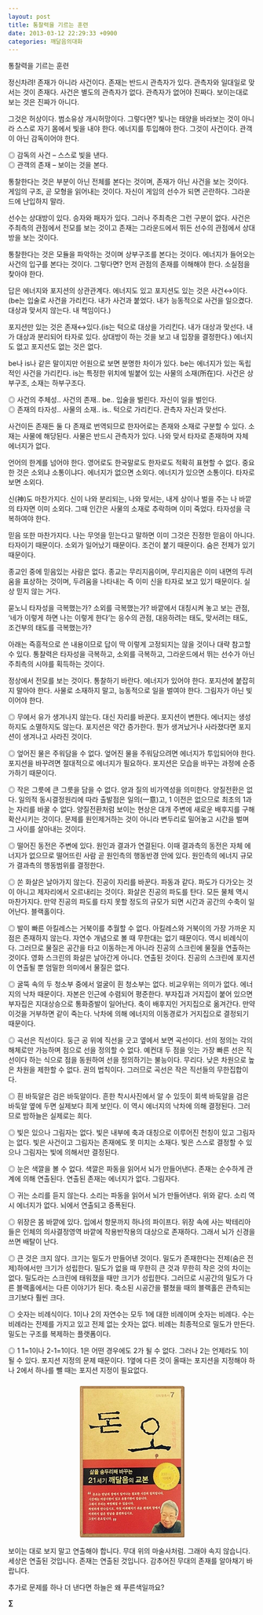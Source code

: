```yaml
---
layout: post
title: 통찰력을 기르는 훈련
date: 2013-03-12 22:29:33 +0900
categories: 깨달음의대화
---
```

통찰력을 기르는 훈련 


  


정신차려! 존재가 아니라 사건이다. 존재는 반드시 관측자가 있다. 관측자와 일대일로 맞서는 것이 존재다. 사건은 별도의 관측자가 없다. 관측자가 없어야 진짜다. 보이는대로 보는 것은 진짜가 아니다. 


  


그것은 허상이다. 범소유상 개시허망이다. 그렇다면? 빛나는 태양을 바라보는 것이 아니라 스스로 자기 몸에서 빛을 내야 한다. 에너지를 투입해야 한다. 그것이 사건이다. 관객이 아닌 감독이어야 한다. 


  


◎ 감독의 사건 – 스스로 빛을 낸다.     
◎ 관객의 존재 – 보이는 것을 본다. 


  


통찰한다는 것은 부분이 아닌 전체를 본다는 것이며, 존재가 아닌 사건을 보는 것이다. 게임의 구조, 곧 모형을 읽어내는 것이다. 자신이 게임의 선수가 되면 곤란하다. 그라운드에 난입하지 말라.


  


선수는 상대방이 있다. 승자와 패자가 있다. 그러나 주최측은 그런 구분이 없다. 사건은 주최측의 관점에서 전모를 보는 것이고 존재는 그라운드에서 뛰든 선수의 관점에서 상대방을 보는 것이다. 


  


통찰한다는 것은 모듈을 파악하는 것이며 상부구조를 본다는 것이다. 에너지가 들어오는 사건의 입구를 본다는 것이다. 그렇다면? 먼저 관점의 존재를 이해해야 한다. 소실점을 찾아야 한다. 


  


답은 에너지와 포지션의 상관관계다. 에너지도 있고 포지션도 있는 것은 사건↔이다.(be는 입술로 사건을 가리킨다. 내가 사건과 붙었다. 내가 능동적으로 사건을 일으켰다. 대상과 맞서지 않는다. 내 책임이다.) 


  


포지션만 있는 것은 존재↔있다.(is는 턱으로 대상을 가리킨다. 내가 대상과 맞선다. 내가 대상과 분리되어 타자로 있다. 상대방이 하는 것을 보고 내 입장을 결정한다.) 에너지도 없고 포지션도 없는 것은 없다. 


  


be나 is나 같은 말이지만 어원으로 보면 분명한 차이가 있다. be는 에너지가 있는 독립적인 사건을 가리킨다. is는 특정한 위치에 빌붙어 있는 사물의 소재(所在)다. 사건은 상부구조, 소재는 하부구조다. 


  


◎ 사건의 주체성.. 사건의 존재.. be.. 입술을 벌린다. 자신이 일을 벌인다.     
◎ 존재의 타자성.. 사물의 소재.. is.. 턱으로 가리킨다. 관측자 자신과 맞선다. 


  


사건이든 존재든 둘 다 존재로 번역되므로 한자어로는 존재와 소재로 구분할 수 있다. 소재는 사물에 해당된다. 사물은 반드시 관측자가 있다. 나와 맞서 타자로 존재하며 자체 에너지가 없다. 


  


언어의 한계를 넘어야 한다. 영어로도 한국말로도 한자로도 적확히 표현할 수 없다. 중요한 것은 소외냐 소통이냐다. 에너지가 없으면 소외다. 에너지가 있으면 소통이다. 타자로 보면 소외다. 


  


신(神)도 마찬가지다. 신이 나와 분리되는, 나와 맞서는, 내게 상이나 벌을 주는 나 바깥의 타자면 이미 소외다. 그때 인간은 사물의 소재로 추락하며 이미 죽었다. 타자성을 극복하여야 한다. 


  


믿음 또한 마찬가지다. 나는 무엇을 믿는다고 말하면 이미 그것은 진정한 믿음이 아니다. 타자이기 때문이다. 소외가 일어났기 때문이다. 조건이 붙기 때문이다. 숨은 전제가 있기 때문이다. 


  


종교인 중에 믿음있는 사람은 없다. 종교는 무리지음이며, 무리지음은 이미 내면의 두려움을 표상하는 것이며, 두려움을 나타내는 즉 이미 신을 타자로 보고 있기 때문이다. 실상 믿지 않는 거다. 


  


묻노니 타자성을 극복했는가? 소외를 극복했는가? 바깥에서 대칭시켜 놓고 보는 관점, ‘네가 이렇게 하면 나는 이렇게 한다’는 응수의 관점, 대응하려는 태도, 맞서려는 태도, 조건부의 태도를 극복했는가? 


  


아래는 즉흥적으로 쓴 내용이므로 답이 딱 이렇게 고정되지는 않을 것이나 대략 참고할 수 있다. 통찰력은 타자성을 극복하고, 소외를 극복하고, 그라운드에서 뛰는 선수가 아닌 주최측의 시야를 획득하는 것이다. 


  


정상에서 전모를 보는 것이다. 통찰하기 바란다. 에너지가 있어야 한다. 포지션에 붙잡히지 말아야 한다. 사물로 소재하지 말고, 능동적으로 일을 벌여야 한다. 그림자가 아닌 빛이어야 한다. 


  


◎ 무에서 유가 생겨나지 않는다. 대신 자리를 바꾼다. 포지션이 변한다. 에너지는 생성하지도 소멸하지도 않는다. 포지션은 약간 증가한다. 뭔가 생겨났거나 사라졌다면 포지션이 생겨나고 사라진 것이다. 


  


◎ 엎어진 물은 주워담을 수 없다. 엎어진 물을 주워담으려면 에너지가 투입되어야 한다. 포지션을 바꾸려면 절대적으로 에너지가 필요하다. 포지션은 모습을 바꾸는 과정에 순증가하기 때문이다. 


  


◎ 작은 그릇에 큰 그릇을 담을 수 없다. 양과 질의 비가역성을 의미한다. 양질전환은 없다. 일의적 동시결정원리에 따라 출발점은 일의(一意)고, 1 이전은 없으므로 최초의 1과는 자리를 바꿀 수 없다. 양질전환처럼 보이는 현상은 대개 주변에 새로운 배후지를 구해 확산시키는 것이다. 문제를 원인제거하는 것이 아니라 변두리로 밀어놓고 시간을 벌며 그 사이를 살아내는 것이다. 


  


◎ 떨어진 동전은 주변에 있다. 원인과 결과가 연결된다. 이때 결과측의 동전은 자체 에너지가 없으므로 떨어뜨린 사람 곧 원인측의 행동반경 안에 있다. 원인측의 에너지 규모가 결과측의 행동범위를 결정한다. 


  


◎ 쏜 화살은 날아가지 않는다. 진공이 자리를 바꾼다. 파동과 같다. 파도가 다가오는 것이 아니고 제자리에서 오르내리는 것이다. 화살은 진공의 파도를 탄다. 모든 물체 역시 마찬가지다. 만약 진공의 파도를 타지 못할 정도의 규모가 되면 시간과 공간의 수축이 일어난다. 블랙홀이다. 


  


◎ 발이 빠른 아킬레스는 거북이를 추월할 수 없다. 아킬레스와 거북이의 가장 가까운 지점은 존재하지 않는다. 자연수 개념으로 볼 때 무한대는 없기 때문이다. 역시 비례식이다. 그러므로 물질은 공간을 타고 이동하는게 아니라 진공의 스크린에 물질을 연출하는 것이다. 영화 스크린의 화살은 날아간게 아니다. 연출된 것이다. 진공의 스크린에 포지션이 연출될 뿐 엄밀한 의미에서 물질은 없다. 


  


◎ 굴뚝 속의 두 청소부 중에서 얼굴이 흰 청소부는 없다. 비교우위는 의미가 없다. 에너지의 낙차 때문이다. 자본은 인근에 수렴되어 평준한다. 부자집과 거지집이 붙어 있으면 부자집은 지대상승으로 통화증발이 일어난다. 축이 배후지인 거지집으로 옮겨간다. 만약 이것을 거부하면 같이 죽는다. 낙차에 의해 에너지의 이동경로가 거지집으로 결정되기 때문이다. 


  


◎ 곡선은 직선이다. 둥근 공 위에 직선을 긋고 옆에서 보면 곡선이다. 선의 정의는 각의 해체로만 가능하며 점으로 선을 정의할 수 없다. 예컨대 두 점을 잇는 가장 빠른 선은 직선이다 하는 식으로 점을 동원하여 선을 정의하기는 불능이다. 무리다. 낮은 차원으로 높은 차원을 제한할 수 없다. 권의 법칙이다. 그러므로 곡선은 작은 직선들의 무한집합이다. 


  


◎ 흰 바둑알은 검은 바둑알이다. 흔한 착시사진에서 알 수 있듯이 회색 바둑알을 검은 바둑알 옆에 두면 실제보다 희게 보인다. 이 역시 에너지의 낙차에 의해 결정된다. 그러므로 밤하늘은 실제로는 희다. 


  


◎ 빛은 있으나 그림자는 없다. 빛은 내부에 축과 대칭으로 이루어진 천칭이 있고 그림자는 없다. 빛은 사건이고 그림자는 존재에도 못 미치는 소재다. 빛은 스스로 결정할 수 있으나 그림자는 빛에 의해서만 결정된다. 


  


◎ 눈은 색깔을 볼 수 없다. 색깔은 파동을 읽어서 뇌가 만들어낸다. 존재는 순수하게 관계에 의해 연출된다. 연출된 존재는 에너지가 없다. 그림자다. 


  


◎ 귀는 소리를 듣지 않는다. 소리는 파동을 읽어서 뇌가 만들어낸다. 위와 같다. 소리 역시 에너지가 없다. 뇌에서 연출되고 증폭된다. 


  


◎ 위장은 몸 바깥에 있다. 입에서 항문까지 하나의 파이프다. 위장 속에 사는 박테리아들은 인체의 의사결정영역 바깥에 작용반작용의 대상으로 존재하다. 그래서 뇌가 신경을 쓰면 배탈이 난다. 


  


◎ 큰 것은 크지 않다. 크기는 밀도가 만들어낸 것이다. 밀도가 존재한다는 전제(숨은 전제)하에서만 크기가 성립한다. 밀도가 없을 때 무한히 큰 것과 무한히 작은 것의 차이는 없다. 밀도라는 스크린에 태워졌을 때만 크기가 성립한다. 그러므로 시공간의 밀도가 다른 블랙홀에서는 다른 이야기가 된다. 축소된 시공간을 펼쳤을 때의 블랙홀은 관측되는 크기보다 훨씬 크다. 


  


◎ 숫자는 비례식이다. 1이나 2의 자연수는 모두 1에 대한 비례이며 숫자는 비례다. 수는 비례라는 전제를 가지고 있고 전제 없는 숫자는 없다. 비례는 최종적으로 밀도가 만든다. 밀도는 구조를 복제하는 플랫폼이다. 


  


◎ 1 1=1이나 2-1=1이다. 1은 어떤 경우에도 2가 될 수 없다. 그러나 2는 언제라도 1이 될 수 있다. 포지션 지정의 문제 때문이다. 1옆에 다른 것이 올때는 포지션을 지정해야 하나 2에서 하나를 뺄 때는 포지션 지정이 필요없다. 


  




 ###


  




<p align="center">
  <a href="?mid=DonOh"><img alt="345678.jpg" src="files/attach/images/198/727/315/55.JPG" /> <br /></a> 
  
  <p>
  </p>
  
  <p>
    보이는 대로 보지 말고 연출해야 합니다. 무대 위의 마술사처럼. 그래야 속지 않습니다. 세상은 연출된 것입니다. 존재는 연출된 것입니다. 감추어진 무대의 존재를 알아채기 바랍니다.
  </p>
  
  <p>
  </p>
  
  <p>
    추가로 문제를 하나 더 낸다면 하늘은 왜 푸른색일까요?
  </p>
  
  <p>
  </p>
  
  <p>
    <b>∑</b> <br /><br />
  </p>
  
  <p>
  </p>
  
  <p>
  </p>
  
  <p>
  </p>
  
  <p>
  </p>
  
  <p>
  </p>
  
  <p>
  </p>
  
  <p>
  </p>
</p>